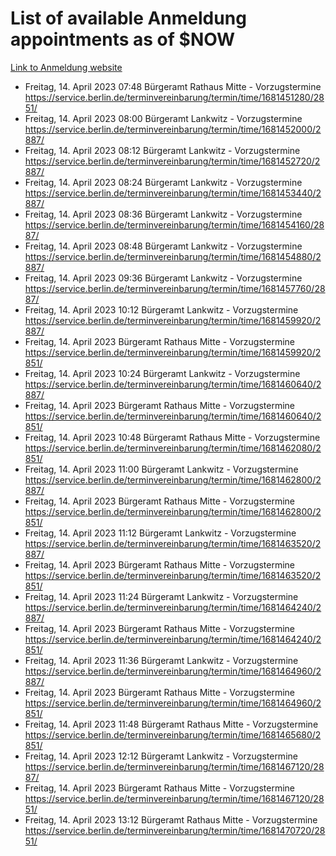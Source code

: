 # List of available Anmeldung appointments as of $NOW
[Link to Anmeldung website](https://service.berlin.de/terminvereinbarung/termin/tag.php?termin=1&anliegen[]=120686&dienstleisterlist=122210,122217,327316,122219,327312,122227,327314,122231,327346,122243,327348,122254,122252,329742,122260,329745,122262,329748,122271,327278,122273,327274,122277,327276,330436,122280,327294,122282,327290,122284,327292,122291,327270,122285,327266,122286,327264,122296,327268,150230,329760,122297,327286,122294,327284,122312,329763,122314,329775,122304,327330,122311,327334,122309,327332,317869,122281,327352,122279,329772,122283,122276,327324,122274,327326,122267,329766,122246,327318,122251,327320,122257,327322,122208,327298,122226,327300&herkunft=http%3A%2F%2Fservice.berlin.de%2Fdienstleistung%2F120686%2F)
- Freitag, 14. April 2023 07:48 Bürgeramt Rathaus Mitte - Vorzugstermine https://service.berlin.de/terminvereinbarung/termin/time/1681451280/2851/
- Freitag, 14. April 2023 08:00 Bürgeramt Lankwitz - Vorzugstermine https://service.berlin.de/terminvereinbarung/termin/time/1681452000/2887/
- Freitag, 14. April 2023 08:12 Bürgeramt Lankwitz - Vorzugstermine https://service.berlin.de/terminvereinbarung/termin/time/1681452720/2887/
- Freitag, 14. April 2023 08:24 Bürgeramt Lankwitz - Vorzugstermine https://service.berlin.de/terminvereinbarung/termin/time/1681453440/2887/
- Freitag, 14. April 2023 08:36 Bürgeramt Lankwitz - Vorzugstermine https://service.berlin.de/terminvereinbarung/termin/time/1681454160/2887/
- Freitag, 14. April 2023 08:48 Bürgeramt Lankwitz - Vorzugstermine https://service.berlin.de/terminvereinbarung/termin/time/1681454880/2887/
- Freitag, 14. April 2023 09:36 Bürgeramt Lankwitz - Vorzugstermine https://service.berlin.de/terminvereinbarung/termin/time/1681457760/2887/
- Freitag, 14. April 2023 10:12 Bürgeramt Lankwitz - Vorzugstermine https://service.berlin.de/terminvereinbarung/termin/time/1681459920/2887/
- Freitag, 14. April 2023  Bürgeramt Rathaus Mitte - Vorzugstermine https://service.berlin.de/terminvereinbarung/termin/time/1681459920/2851/
- Freitag, 14. April 2023 10:24 Bürgeramt Lankwitz - Vorzugstermine https://service.berlin.de/terminvereinbarung/termin/time/1681460640/2887/
- Freitag, 14. April 2023  Bürgeramt Rathaus Mitte - Vorzugstermine https://service.berlin.de/terminvereinbarung/termin/time/1681460640/2851/
- Freitag, 14. April 2023 10:48 Bürgeramt Rathaus Mitte - Vorzugstermine https://service.berlin.de/terminvereinbarung/termin/time/1681462080/2851/
- Freitag, 14. April 2023 11:00 Bürgeramt Lankwitz - Vorzugstermine https://service.berlin.de/terminvereinbarung/termin/time/1681462800/2887/
- Freitag, 14. April 2023  Bürgeramt Rathaus Mitte - Vorzugstermine https://service.berlin.de/terminvereinbarung/termin/time/1681462800/2851/
- Freitag, 14. April 2023 11:12 Bürgeramt Lankwitz - Vorzugstermine https://service.berlin.de/terminvereinbarung/termin/time/1681463520/2887/
- Freitag, 14. April 2023  Bürgeramt Rathaus Mitte - Vorzugstermine https://service.berlin.de/terminvereinbarung/termin/time/1681463520/2851/
- Freitag, 14. April 2023 11:24 Bürgeramt Lankwitz - Vorzugstermine https://service.berlin.de/terminvereinbarung/termin/time/1681464240/2887/
- Freitag, 14. April 2023  Bürgeramt Rathaus Mitte - Vorzugstermine https://service.berlin.de/terminvereinbarung/termin/time/1681464240/2851/
- Freitag, 14. April 2023 11:36 Bürgeramt Lankwitz - Vorzugstermine https://service.berlin.de/terminvereinbarung/termin/time/1681464960/2887/
- Freitag, 14. April 2023  Bürgeramt Rathaus Mitte - Vorzugstermine https://service.berlin.de/terminvereinbarung/termin/time/1681464960/2851/
- Freitag, 14. April 2023 11:48 Bürgeramt Rathaus Mitte - Vorzugstermine https://service.berlin.de/terminvereinbarung/termin/time/1681465680/2851/
- Freitag, 14. April 2023 12:12 Bürgeramt Lankwitz - Vorzugstermine https://service.berlin.de/terminvereinbarung/termin/time/1681467120/2887/
- Freitag, 14. April 2023  Bürgeramt Rathaus Mitte - Vorzugstermine https://service.berlin.de/terminvereinbarung/termin/time/1681467120/2851/
- Freitag, 14. April 2023 13:12 Bürgeramt Rathaus Mitte - Vorzugstermine https://service.berlin.de/terminvereinbarung/termin/time/1681470720/2851/
